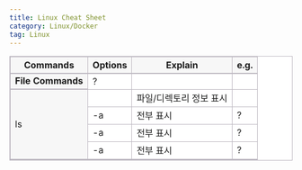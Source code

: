 ```yaml
---
title: Linux Cheat Sheet
category: Linux/Docker
tag: Linux
---
```


<html>
  <head>
    <style type="text/css">
      .line{border-bottom: 1px solid #BDB8C1;}
      .line2{border-bottom: 2px solid #BDB8C1;}
      .line3{border-bottom: 1px solid #BDB8C1; background-color: #F7F7F7;}
      .line4{border-bottom: 2px solid #BDB8C1; background-color: #F7F7F7;}
      table, th, td {
         border:1px solid #BDB8C1;
         background-color: #FFFFFF;
       }
    </style>
   </head>
   <body>
     <table style="border-collapse:collapse">
       <tr><th class="line4" bgcolor="#F8F7F9">Commands</th><th class="line4">Options</th><th class="line4">Explain</th><th class="line4">e.g.</th></tr>
       <tr><td class="line4"><strong>File Commands</strong></td><td class="line">?</td><td class="line"> </td><td class="line"> </td></tr>
       <tr><td class="line4" rowspan="4">ls</td><td class="line"> </td><td class="line">파일/디렉토리 정보 표시</td><td class="line"> </td></tr>
       <tr><td class="line">-a</td><td class="line">전부 표시</td><td class="line">?</td></tr>
       <tr><td class="line">-a</td><td class="line">전부 표시</td><td class="line">?</td></tr>
       <tr><td class="line2">-a</td><td class="line2">전부 표시</td><td class="line2">?</td></tr>
    </table>
 </body>
 </html>
